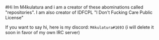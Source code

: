 #Hi
Im M4kulatura and i am a creator of these abominations called "repositories".
I am also creator of IDFCPL "I Don't Fucking Care Public License"

If you want to say hi, here is my discord: ```M4kulatura#1693``` (i will delete it soon in favor of my own IRC server)
